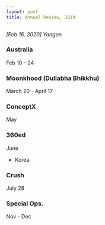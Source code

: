 ```yaml
---
layout: post
title: Annual Review, 2019
---
```


*[Feb 16, 2020] Yangon* 
### Australia 
Feb 10 - 24 

### Moonkhood (Dullabha Bhikkhu)
March 20 - April 17

### ConceptX 
May 

### 360ed 
June 

- Korea 

### Crush 
July 28

### Special Ops. 
Nov - Dec 